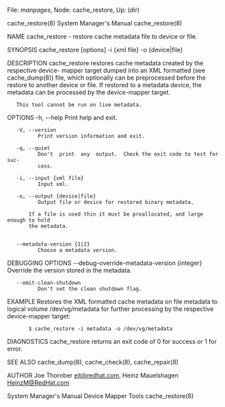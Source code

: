File: *manpages*,  Node: cache_restore,  Up: (dir)

cache_restore(8)            System Manager's Manual           cache_restore(8)



NAME
       cache_restore - restore cache metadata file to device or file.

SYNOPSIS
       cache_restore [options] -i {xml file} -o {device|file}

DESCRIPTION
       cache_restore restores cache metadata created by the respective device-
       mapper target dumped into an XML formatted  (see  cache_dump(8))  file,
       which  optionally  can  be  preprocessed  before the restore to another
       device or file.  If restored to a metadata device, the metadata can  be
       processed by the device-mapper target.

       This tool cannot be run on live metadata.

OPTIONS
       -h, --help
              Print help and exit.

       -V, --version
              Print version information and exit.

       -q, --quiet
              Don't  print  any  output.  Check the exit code to test for suc‐
              cess.

       -i, --input {xml file}
              Input xml.

       -o, --output {device|file}
              Output file or device for restored binary metadata.

           If a file is used thin it must be preallocated, and large enough to hold
           the metadata.


       --metadata-version {1|2}
              Choose a metadata version.

DEBUGGING OPTIONS
       --debug-override-metadata-version {integer}
              Override the version stored in the metadata.

       --omit-clean-shutdown
              Don't set the clean shutdown flag.

EXAMPLE
       Restores the XML formatted cache metadata on file metadata  to  logical
       volume  /dev/vg/metadata  for  further  processing  by  the  respective
       device-mapper target:

           $ cache_restore -i metadata -o /dev/vg/metadata


DIAGNOSTICS
       cache_restore returns an exit code of 0 for success or 1 for error.

SEE ALSO
       cache_dump(8), cache_check(8), cache_repair(8)

AUTHOR
       Joe Thornber <ejt@redhat.com>, Heinz Mauelshagen <HeinzM@RedHat.com>



System Manager's Manual       Device Mapper Tools             cache_restore(8)
